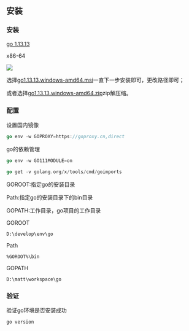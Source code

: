 ## 安装

### 安装

[go 1.13.13](https://golang.org/dl/)

x86-64    



![](https://raw.githubusercontent.com/matt17du/img/main/img/20210420150359.png)



选择[go1.13.13.windows-amd64.msi](https://golang.org/dl/go1.13.13.windows-amd64.msi)一直下一步安装即可，更改路径即可；

或者选择[go1.13.13.windows-amd64.zip](https://golang.org/dl/go1.13.13.windows-amd64.zip)zip解压缩。





### 配置







设置国内镜像

```go
go env -w GOPROXY=https://goproxy.cn,direct
```

go的依赖管理

```go
go env -w GO111MODULE=on
```









```go
go get -v golang.org/x/tools/cmd/goimports 
```







GOROOT:指定go的安装目录

Path:指定go的安装目录下的bin目录

GOPATH:工作目录，go项目的工作目录



GOROOT

```
D:\develop\env\go
```

Path

```
%GOROOT%\bin
```

GOPATH

```
D:\matt\workspace\go
```











### 验证

验证go环境是否安装成功

```bash
go version
```


